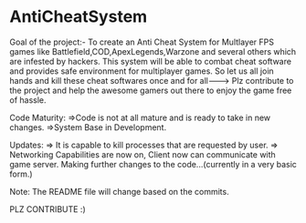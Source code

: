 # AntiCheatSystem

Goal of the project:-
To create an Anti Cheat System for Multlayer FPS games like Battlefield,COD,ApexLegends,Warzone and several others which are infested by hackers.
This system will be able to combat cheat software and provides safe environment for multiplayer games.
So let us all join hands and kill these cheat softwares once and for all---> Plz contribute to the project and help the awesome gamers out there to
enjoy the game free of hassle.

Code Maturity:
=>Code is not at all mature and is ready to take in new changes.
=>System Base in Development.

Updates:
=> It is capable to kill processes that are requested by user.
=> Networking Capabilities are now on, Client now can communicate with game server.
Making further changes to the code...(currently in a very basic form.)

Note:
The README file will change based on the commits.

PLZ CONTRIBUTE :)
